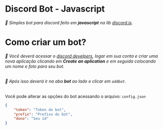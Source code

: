 # Discord Bot - Javascript

###### 📡 Simples bot para discord feito em **javascript** na lib [discord.js](https://discord.js.org/#/docs).

# Como criar um bot?

###### 🔨 Você deverá acessar o [discord develpers](https://discordapp.com/developers/applications/me), logar em sua conta e criar uma nova aplicação clicando em **Create an aplication** e em seguida colocando um nome e foto para seu bot.<h6> 👾 Após isso deverá ir na aba **bot** ao lado e clicar em `addbot`.

Você pode alterar as opções do bot acessando o arquivo: `config.json`

```json
{
    "token": "Token do bot",
    "prefix": "Prefixo do bot",
    "dono": "Seu id"
}
```
